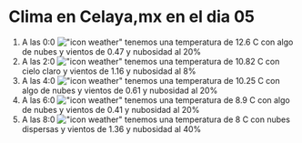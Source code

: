 # Clima en Celaya,mx en el dia 05

1. A las 0:0 !["icon weather"](http://openweathermap.org/img/w/02n.png) tenemos una temperatura de 12.6 C con algo de nubes y  vientos de 0.47 y nubosidad al 20%
1. A las 2:0 !["icon weather"](http://openweathermap.org/img/w/02n.png) tenemos una temperatura de 10.82 C con cielo claro y  vientos de 1.16 y nubosidad al 8%
1. A las 4:0 !["icon weather"](http://openweathermap.org/img/w/02n.png) tenemos una temperatura de 10.25 C con algo de nubes y  vientos de 0.61 y nubosidad al 20%
1. A las 6:0 !["icon weather"](http://openweathermap.org/img/w/02n.png) tenemos una temperatura de 8.9 C con algo de nubes y  vientos de 0.41 y nubosidad al 20%
1. A las 8:0 !["icon weather"](http://openweathermap.org/img/w/03n.png) tenemos una temperatura de 8 C con nubes dispersas y  vientos de 1.36 y nubosidad al 40%
